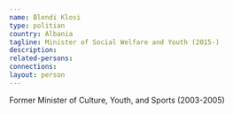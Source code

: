 ```yaml
---
name: Blendi Klosi
type: politian
country: Albania
tagline: Minister of Social Welfare and Youth (2015-)
description:
related-persons:
connections:
layout: person
---
```

Former Minister of Culture, Youth, and Sports (2003-2005)
